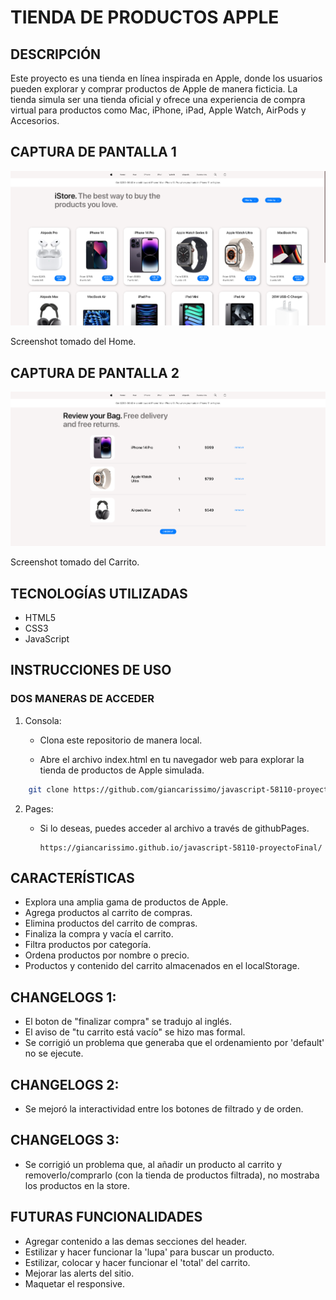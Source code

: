 # TIENDA DE PRODUCTOS APPLE

## DESCRIPCIÓN

Este proyecto es una tienda en línea inspirada en Apple, donde los usuarios pueden explorar y comprar productos de Apple de manera ficticia. La tienda simula ser una tienda oficial y ofrece una experiencia de compra virtual para productos como Mac, iPhone, iPad, Apple Watch, AirPods y Accesorios.

## CAPTURA DE PANTALLA 1

![Screenshot tomado del Home.](assets/images/screens/screen_pagina-inicio.png)

Screenshot tomado del Home.

## CAPTURA DE PANTALLA 2

![Screenshot tomado del Carrito.](assets/images/screens/screen_pagina-carrito.png)

Screenshot tomado del Carrito.

## TECNOLOGÍAS UTILIZADAS

+ HTML5
+ CSS3
+ JavaScript

## INSTRUCCIONES DE USO

### DOS MANERAS DE ACCEDER
1. Consola:

    +   Clona este repositorio de manera local.

    +   Abre el archivo index.html en tu navegador web para explorar la tienda de productos de Apple simulada.

```bash
    git clone https://github.com/giancarissimo/javascript-58110-proyectoFinal.git
```

2.  Pages:
    +   Si lo deseas, puedes acceder al archivo a través de githubPages.

            https://giancarissimo.github.io/javascript-58110-proyectoFinal/

## CARACTERÍSTICAS
+   Explora una amplia gama de productos de Apple.
+   Agrega productos al carrito de compras.
+   Elimina productos del carrito de compras.
+   Finaliza la compra y vacía el carrito.
+   Filtra productos por categoría.
+   Ordena productos por nombre o precio.
+   Productos y contenido del carrito almacenados en el localStorage.

## CHANGELOGS 1:
+   El boton de "finalizar compra" se tradujo al inglés.
+   El aviso de "tu carrito está vacío" se hizo mas formal.
+   Se corrigió un problema que generaba que el ordenamiento por 'default' no se ejecute.

## CHANGELOGS 2:
+   Se mejoró la interactividad entre los botones de filtrado y de orden.

## CHANGELOGS 3:
+   Se corrigió un problema que, al añadir un producto al carrito y removerlo/comprarlo (con la tienda de productos filtrada), no mostraba los productos en la store.

## FUTURAS FUNCIONALIDADES
+   Agregar contenido a las demas secciones del header.
+   Estilizar y hacer funcionar la 'lupa' para buscar un producto.
+   Estilizar, colocar y hacer funcionar el 'total' del carrito.
+   Mejorar las alerts del sitio.
+   Maquetar el responsive.